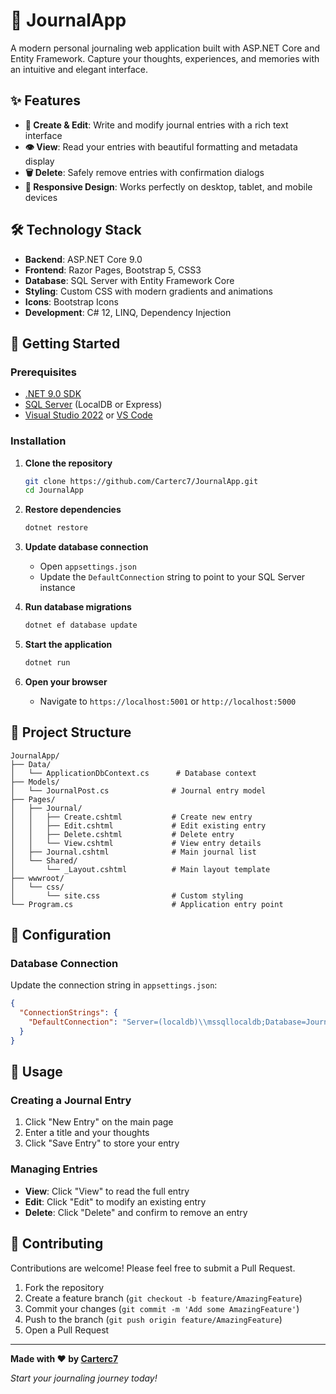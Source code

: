 # 📖 JournalApp

A modern personal journaling web application built with ASP.NET Core and Entity Framework. Capture your thoughts, experiences, and memories with an intuitive and elegant interface.

## ✨ Features

- **📝 Create & Edit**: Write and modify journal entries with a rich text interface
- **👁️ View**: Read your entries with beautiful formatting and metadata display
- **🗑️ Delete**: Safely remove entries with confirmation dialogs
- **📱 Responsive Design**: Works perfectly on desktop, tablet, and mobile devices

## 🛠️ Technology Stack

- **Backend**: ASP.NET Core 9.0
- **Frontend**: Razor Pages, Bootstrap 5, CSS3
- **Database**: SQL Server with Entity Framework Core
- **Styling**: Custom CSS with modern gradients and animations
- **Icons**: Bootstrap Icons
- **Development**: C# 12, LINQ, Dependency Injection

## 🚀 Getting Started

### Prerequisites

- [.NET 9.0 SDK](https://dotnet.microsoft.com/download/dotnet/9.0)
- [SQL Server](https://www.microsoft.com/en-us/sql-server/sql-server-downloads) (LocalDB or Express)
- [Visual Studio 2022](https://visualstudio.microsoft.com/) or [VS Code](https://code.visualstudio.com/)

### Installation

1. **Clone the repository**
   ```bash
   git clone https://github.com/Carterc7/JournalApp.git
   cd JournalApp
   ```

2. **Restore dependencies**
   ```bash
   dotnet restore
   ```

3. **Update database connection**
   - Open `appsettings.json`
   - Update the `DefaultConnection` string to point to your SQL Server instance

4. **Run database migrations**
   ```bash
   dotnet ef database update
   ```

5. **Start the application**
   ```bash
   dotnet run
   ```

6. **Open your browser**
   - Navigate to `https://localhost:5001` or `http://localhost:5000`

## 📁 Project Structure

```
JournalApp/
├── Data/
│   └── ApplicationDbContext.cs      # Database context
├── Models/
│   └── JournalPost.cs              # Journal entry model
├── Pages/
│   ├── Journal/
│   │   ├── Create.cshtml           # Create new entry
│   │   ├── Edit.cshtml             # Edit existing entry
│   │   ├── Delete.cshtml           # Delete entry
│   │   └── View.cshtml             # View entry details
│   ├── Journal.cshtml              # Main journal list
│   └── Shared/
│       └── _Layout.cshtml          # Main layout template
├── wwwroot/
│   └── css/
│       └── site.css                # Custom styling
└── Program.cs                      # Application entry point
```

## 🔧 Configuration

### Database Connection
Update the connection string in `appsettings.json`:

```json
{
  "ConnectionStrings": {
    "DefaultConnection": "Server=(localdb)\\mssqllocaldb;Database=JournalApp;Trusted_Connection=true;MultipleActiveResultSets=true"
  }
}
```

## 📝 Usage

### Creating a Journal Entry
1. Click "New Entry" on the main page
2. Enter a title and your thoughts
3. Click "Save Entry" to store your entry

### Managing Entries
- **View**: Click "View" to read the full entry
- **Edit**: Click "Edit" to modify an existing entry
- **Delete**: Click "Delete" and confirm to remove an entry


## 🤝 Contributing

Contributions are welcome! Please feel free to submit a Pull Request.

1. Fork the repository
2. Create a feature branch (`git checkout -b feature/AmazingFeature`)
3. Commit your changes (`git commit -m 'Add some AmazingFeature'`)
4. Push to the branch (`git push origin feature/AmazingFeature`)
5. Open a Pull Request

---

**Made with ❤️ by [Carterc7](https://github.com/Carterc7)**

*Start your journaling journey today!*
